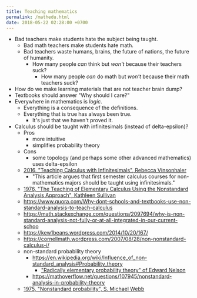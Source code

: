 ```yaml
---
title: Teaching mathematics
permalink: /mathedu.html
date: 2018-05-22 02:28:00 +0700
---
```


- Bad teachers make students hate the subject being taught.
    - Bad math teachers make students hate math.
    - Bad teachers waste humans, brains, the future of nations, the future of humanity.
        - How many people *can* think but *won't* because their teachers suck?
            - How many people *can* do math but *won't* because their math teachers suck?
- How do we make learning materials that are not teacher brain dump?
- Textbooks should answer "Why should I care?"
- Everywhere in mathematics is *logic*.
    - Everything is a consequence of the definitions.
    - Everything that is true has always been true.
        - It's just that we haven't proved it.
- Calculus should be taught with infinitesimals (instead of delta-epsilon)?
    - Pros
        - more intuitive
        - simplifies probability theory
    - Cons
        - some topology (and perhaps some other advanced mathematics) uses delta-epsilon
    - [2016, "Teaching Calculus with Infinitesimals", Rebecca Vinsonhaler](https://pdfs.semanticscholar.org/8b83/73154da1eb0fa1b8b2a97e5fe63bf44a9c14.pdf)
        - "This article argues that first semester calculus courses for non-mathematics majors
        should be taught using infinitesimals."
    - [1976, "The Teaching of Elementary Calculus Using the Nonstandard Analysis Approach", Kathleen Sullivan](http://u.cs.biu.ac.il/~katzmik/sullivan76.pdf)
    - https://www.quora.com/Why-dont-schools-and-textbooks-use-non-standard-analysis-to-teach-calculus
    - https://math.stackexchange.com/questions/2097694/why-is-non-standard-analysis-not-fully-or-at-all-integrated-in-our-current-schoo
    - https://kew1beans.wordpress.com/2014/10/20/167/
    - https://cornellmath.wordpress.com/2007/08/28/non-nonstandard-calculus-i/
    - non-standard probability theory
        - https://en.wikipedia.org/wiki/Influence_of_non-standard_analysis#Probability_theory
            - ["Radically elementary probability theory" of Edward Nelson](https://web.math.princeton.edu/~nelson/books/rept.pdf)
        - https://mathoverflow.net/questions/107945/nonstandard-analysis-in-probability-theory
    - [1975, "Nonstandard probability", S. Michael Webb](https://projecteuclid.org/euclid.ndjfl/euclid.ndjfl/1093891802)
